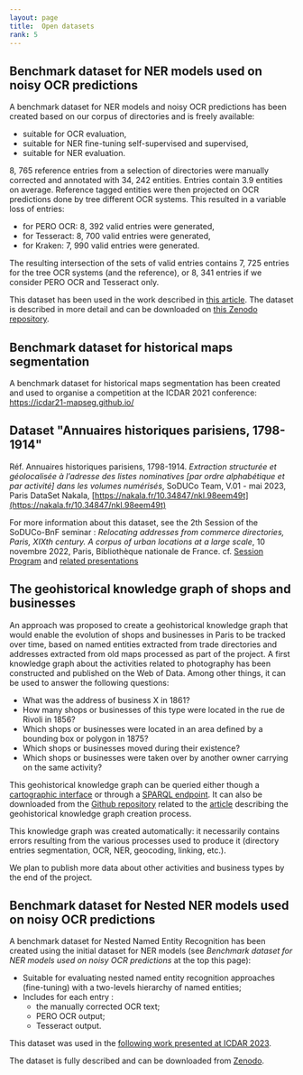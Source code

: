 ```yaml
---
layout: page
title:  Open datasets
rank: 5
---
```


## Benchmark dataset for NER models used on noisy OCR predictions

 A benchmark dataset for NER models and noisy OCR predictions has been created based on our corpus of directories and is freely available:
- suitable for OCR evaluation,
- suitable for NER fine-tuning self-supervised and supervised,
- suitable for NER evaluation.

8, 765 reference entries from a selection of directories were manually corrected and annotated with 34, 242 entities. Entries contain 3.9 entities on average.
Reference tagged entities were then projected on OCR predictions done by tree different OCR systems. This resulted in a variable loss of entries:
- for PERO OCR: 8, 392 valid entries were generated, 
- for Tesseract: 8, 700 valid entries were generated, 
- for Kraken: 7, 990 valid entries were generated. 

The resulting intersection of the sets of valid entries contains 7, 725 entries for the tree OCR systems (and the reference), or 8, 341 entries if we consider PERO OCR and Tesseract only.

This dataset has been used in the work described in [this article](https://hal.science/hal-03698609).
The dataset is described in more detail and can be downloaded on [this Zenodo repository](https://zenodo.org/record/6394464).

## Benchmark dataset for historical maps segmentation

A benchmark dataset for historical maps segmentation has been created and used to organise a competition at the ICDAR 2021 conference: https://icdar21-mapseg.github.io/

## Dataset "Annuaires historiques parisiens, 1798-1914"

Réf. Annuaires historiques parisiens, 1798-1914. _Extraction structurée et géolocalisée à l’adresse des listes nominatives [par ordre alphabétique et par activité] dans les volumes numérisés_, SoDUCo Team, V.01 - mai 2023, Paris DataSet Nakala,  [https://nakala.fr/10.34847/nkl.98eem49t](https://nakala.fr/10.34847/nkl.98eem49t) 

For more information about this dataset, see the 2th Session of the SoDUCo-BnF seminar : _Relocating addresses from commerce directories, Paris, XIXth century. A corpus of urban locations at a large scale_, 10 novembre 2022, Paris, Bibliothèque nationale de France. cf. [Session Program](https://soduco.github.io/public/images/Atelier_Soduco_Bnf_Programme_Journee_10novembre.pdf) and [related presentations](https://soduco.github.io/soduco_bnf_seminars/#seance2)

## The geohistorical knowledge graph of shops and businesses

An approach was proposed to create a geohistorical knowledge graph that would enable the evolution of shops and businesses in Paris to be tracked over time, based on named entities extracted from trade directories and addresses extracted from old maps processed as part of the project. 
A first knowledge graph about the activities related to photography has been constructed and published on the Web of Data. 
Among other things, it can be used to answer the following questions:
- What was the address of business X in 1861?
- How many shops or businesses of this type were located in the rue de Rivoli in 1856?
- Which shops or businesses were located in an area defined by a bounding box or polygon in 1875?
- Which shops or businesses moved during their existence?
- Which shops or businesses were taken over by another owner carrying on the same activity?

This geohistorical knowledge graph can be queried either though a [cartographic interface](https://soduco.github.io/ic_2023_photographes_parisiens/) or through a [SPARQL endpoint](https://dir.geohistoricaldata.org/). 
It can also be downloaded from the [Github repository](https://github.com/soduco/ic_2023_photographes_parisiens) related to the [article](https://hal.science/hal-04121643/) describing the geohistorical knowledge graph creation process.

This knowledge graph was created automatically: it necessarily contains errors resulting from the various processes used to produce it (directory entries segmentation, OCR, NER, geocoding, linking, etc.).

We plan to publish more data about other activities and business types by the end of the project.

## Benchmark dataset for Nested NER models used on noisy OCR predictions

A benchmark dataset for Nested Named Entity Recognition has been created using the initial dataset for NER models (see <i>Benchmark dataset for NER models used on noisy OCR predictions</i> at the top this page):
- Suitable for evaluating nested named entity recognition approaches (fine-tuning) with a two-levels hierarchy of named entities;
- Includes for each entry :
    - the manually corrected OCR text;
    - PERO OCR output;
    - Tesseract output.

This dataset was used in the [following work presented at ICDAR 2023](https://link.springer.com/chapter/10.1007/978-3-031-41682-8_8).

The dataset is fully described and can be downloaded from [Zenodo](https://zenodo.org/record/8167628).
